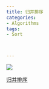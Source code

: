 ```yaml
---
title: 归并排序
categories:
- Algorithms
tags:
- Sort



---
```


![](https://61mon.com/images/illustrations/Sort/9.png)

[归并排序](https://www.zybuluo.com/Zh1Cheung/note/1076027)









